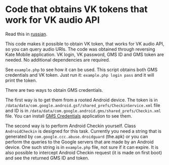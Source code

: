 # Code that obtains VK tokens that work for VK audio API

Read this in [russian](README.ru.md).

This code makes it possible to obtain VK token, that works for VK audio API, so you can query audio URIs. The code was obtained through reversing Kate Mobile application. VK login, VK password, GMS ID and GMS token are needed. No additional dependencies are required.

See `example.php` to see how it can be used. This script obtains both GMS credentials and VK token. Just run it: `example.php login pass` and it will print the token.

There are two ways to obtain GMS credentials.

The first way is to get them from a rooted Android device. The token is in `/data/data/com.google.android.gsf/shared_prefs/CheckinService.xml` file and ID is in `/data/data/com.google.android.gms/shared_prefs/Checkin.xml` file. You can install [GMS Credentials](https://github.com/vodka2/gms-credentials) application to see them.

The second way is to perform Android Checkin yourself. Class `AndroidCheckin` is designed for this task. Currently you need a string that is generated by `com.google.ccc.abuse.droidguard` (the.apk) or you can perform the queries to the Google servers that are made by an Android device. One such string is in `example.php` file, not sure if it can expire. It is also possible to intercept Android Checkin request (it is made on first boot) and see the returned GMS ID and token.